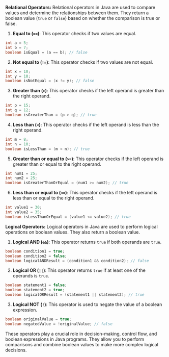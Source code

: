 
**Relational Operators:**
Relational operators in Java are used to compare values and determine the relationships between them. They return a boolean value (`true` or `false`) based on whether the comparison is true or false.

1. **Equal to (`==`)**: This operator checks if two values are equal.

```java
int a = 5;
int b = 7;
boolean isEqual = (a == b); // false
```

2. **Not equal to (`!=`)**: This operator checks if two values are not equal.

```java
int x = 10;
int y = 10;
boolean isNotEqual = (x != y); // false
```

3. **Greater than (`>`)**: This operator checks if the left operand is greater than the right operand.

```java
int p = 15;
int q = 12;
boolean isGreaterThan = (p > q); // true
```

4. **Less than (`<`)**: This operator checks if the left operand is less than the right operand.

```java
int m = 8;
int n = 10;
boolean isLessThan = (m < n); // true
```

5. **Greater than or equal to (`>=`)**: This operator checks if the left operand is greater than or equal to the right operand.

```java
int num1 = 25;
int num2 = 25;
boolean isGreaterThanOrEqual = (num1 >= num2); // true
```

6. **Less than or equal to (`<=`)**: This operator checks if the left operand is less than or equal to the right operand.

```java
int value1 = 30;
int value2 = 35;
boolean isLessThanOrEqual = (value1 <= value2); // true
```

**Logical Operators:**
Logical operators in Java are used to perform logical operations on boolean values. They also return a boolean value.

1. **Logical AND (`&&`)**: This operator returns `true` if both operands are `true`.

```java
boolean condition1 = true;
boolean condition2 = false;
boolean logicalANDResult = (condition1 && condition2); // false
```

2. **Logical OR (`||`)**: This operator returns `true` if at least one of the operands is `true`.

```java
boolean statement1 = false;
boolean statement2 = true;
boolean logicalORResult = (statement1 || statement2); // true
```

3. **Logical NOT (`!`)**: This operator is used to negate the value of a boolean expression.

```java
boolean originalValue = true;
boolean negatedValue = !originalValue; // false
```

These operators play a crucial role in decision-making, control flow, and boolean expressions in Java programs. They allow you to perform comparisons and combine boolean values to make more complex logical decisions.
